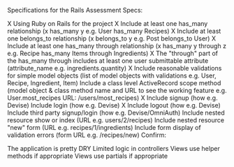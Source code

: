 Specifications for the Rails Assessment
Specs:

X   Using Ruby on Rails for the project
X   Include at least one has_many relationship (x has_many y e.g. User has_many      Recipes)
X   Include at least one belongs_to relationship (x belongs_to y e.g. Post belongs_to User)
X   Include at least one has_many through relationship (x has_many y through z e.g. Recipe has_many Items through Ingredients)
X   The "through" part of the has_many through includes at least one user submittable attribute (attribute_name e.g. ingredients.quantity)
X   Include reasonable validations for simple model objects (list of model objects with validations e.g. User, Recipe, Ingredient, Item)
   Include a class level ActiveRecord scope method (model object & class method name and URL to see the working feature e.g. User.most_recipes URL: /users/most_recipes)
X   Include signup (how e.g. Devise)
   Include login (how e.g. Devise)
X   Include logout (how e.g. Devise)
   Include third party signup/login (how e.g. Devise/OmniAuth)
   Include nested resource show or index (URL e.g. users/2/recipes)
   Include nested resource "new" form (URL e.g. recipes/1/ingredients)
   Include form display of validation errors (form URL e.g. /recipes/new)
  Confirm:

   The application is pretty DRY
   Limited logic in controllers
   Views use helper methods if appropriate
   Views use partials if appropriate
